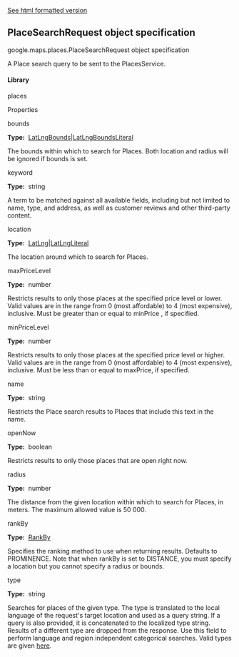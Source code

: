 [See html formatted version](https://huasofoundries.github.io/google-maps-documentation/PlaceSearchRequest.html)


PlaceSearchRequest object specification
---------------------------------------

google.maps.places.PlaceSearchRequest object specification

A Place search query to be sent to the PlacesService.

#### Library

places

Properties

bounds

**Type:**  [LatLngBounds](https://github.com/amenadiel/google-maps-documentation/blob/master/docs/LatLngBounds.md)|[LatLngBoundsLiteral](https://github.com/amenadiel/google-maps-documentation/blob/master/docs/LatLngBoundsLiteral.md)

The bounds within which to search for Places. Both location and radius will be ignored if bounds is set.

keyword

**Type:**  string

A term to be matched against all available fields, including but not limited to name, type, and address, as well as customer reviews and other third-party content.

location

**Type:**  [LatLng](https://github.com/amenadiel/google-maps-documentation/blob/master/docs/LatLng.md)|[LatLngLiteral](https://github.com/amenadiel/google-maps-documentation/blob/master/docs/LatLngLiteral.md)

The location around which to search for Places.

maxPriceLevel

**Type:**  number

Restricts results to only those places at the specified price level or lower. Valid values are in the range from 0 (most affordable) to 4 (most expensive), inclusive. Must be greater than or equal to minPrice , if specified.

minPriceLevel

**Type:**  number

Restricts results to only those places at the specified price level or higher. Valid values are in the range from 0 (most affordable) to 4 (most expensive), inclusive. Must be less than or equal to maxPrice, if specified.

name

**Type:**  string

Restricts the Place search results to Places that include this text in the name.

openNow

**Type:**  boolean

Restricts results to only those places that are open right now.

radius

**Type:**  number

The distance from the given location within which to search for Places, in meters. The maximum allowed value is 50 000.

rankBy

**Type:**  [RankBy](https://github.com/amenadiel/google-maps-documentation/blob/master/docs/RankBy.md)

Specifies the ranking method to use when returning results. Defaults to PROMINENCE. Note that when rankBy is set to DISTANCE, you must specify a location but you cannot specify a radius or bounds.

type

**Type:**  string

Searches for places of the given type. The type is translated to the local language of the request's target location and used as a query string. If a query is also provided, it is concatenated to the localized type string. Results of a different type are dropped from the response. Use this field to perform language and region independent categorical searches. Valid types are given [here](https://developers.google.com/maps/documentation/places/supported_types).